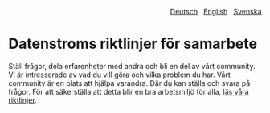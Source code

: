 <p align="right"><a href="CONTRIBUTING-de.md">Deutsch</a> &nbsp; <a href="CONTRIBUTING.md">English</a> &nbsp; <a href="CONTRIBUTING-sv.md">Svenska</a></p>

# Datenstroms riktlinjer för samarbete

Ställ frågor, dela erfarenheter med andra och bli en del av vårt community. Vi är intresserade av vad du vill göra och vilka problem du har. Vårt community är en plats att hjälpa varandra. Där du kan ställa och svara på frågor. För att säkerställa att detta blir en bra arbetsmiljö för alla, [läs våra riktlinjer](https://datenstrom.se/sv/yellow/help/contributing-guidelines).
